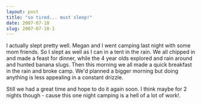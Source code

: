 ```yaml
---
layout: post
title: "so tired... must sleep!"
date: 2007-07-18
slug: 2007-07-18-1
---
```


I actually slept pretty well.  Megan and I went camping last night with some mom friends.  So I slept as well as I can in a tent in the rain. We all chipped in and made a feast for dinner, while the 4 year olds explored and rain around and hunted banana slugs.  Then this morning we all made a quick breakfast in the rain and broke camp.  We&apos;d planned a bigger morning but doing anything is less appealing in a constant drizzle.

Still we had a great time and hope to do it again soon.  I think maybe for 2 nights though - cause this one night camping is a hell of a lot of work!.


